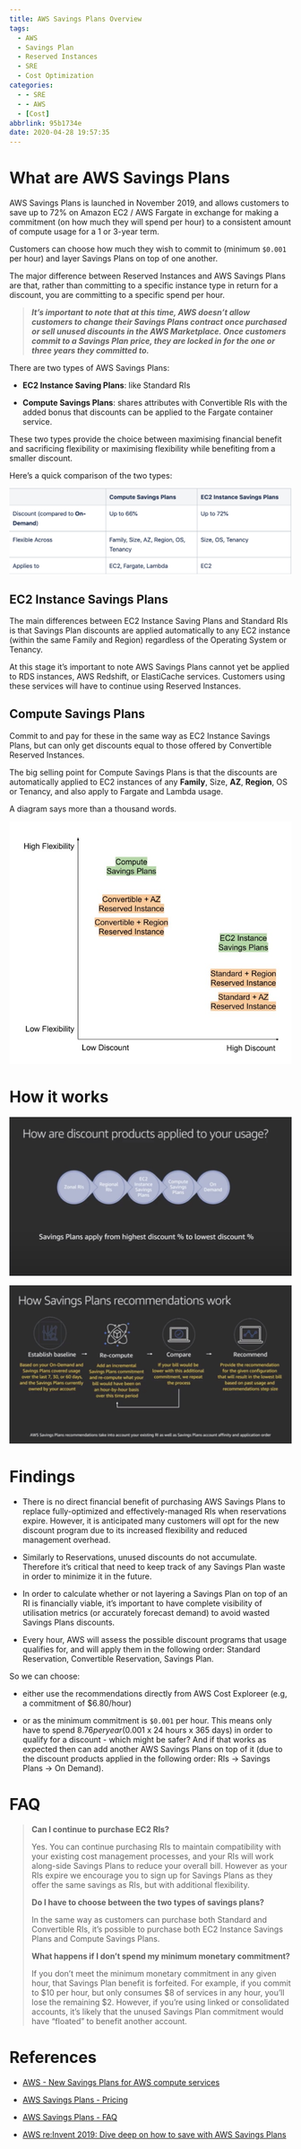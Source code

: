 ```yaml
---
title: AWS Savings Plans Overview
tags:
  - AWS
  - Savings Plan
  - Reserved Instances
  - SRE
  - Cost Optimization
categories:
  - - SRE
  - - AWS
  - [Cost]
abbrlink: 95b1734e
date: 2020-04-28 19:57:35
---
```


# What are AWS Savings Plans
AWS Savings Plans is launched in November 2019, and allows customers to save up to 72% on Amazon EC2 / AWS Fargate in exchange for making a commitment (on how much they will spend per hour) to a consistent amount of compute usage for a 1 or 3-year term. 

Customers can choose how much they wish to commit to (minimum `$0.001` per hour) and layer Savings Plans on top of one another.

The major difference between Reserved Instances and AWS Savings Plans are that, rather than committing to a specific instance type in return for a discount, you are committing to a specific spend per hour.

> ***It’s important to note that at this time, AWS doesn’t allow customers to change their Savings Plans contract once purchased or sell unused discounts in the AWS Marketplace. Once customers commit to a Savings Plan price, they are locked in for the one or three years they committed to.*** 

There are two types of AWS Savings Plans:

- **EC2 Instance Saving Plans**: like Standard RIs

- **Compute Savings Plans**: shares attributes with Convertible RIs with the added bonus that discounts can be applied to the Fargate container service.

These two types provide the choice between maximising financial benefit and sacrificing flexibility or maximising flexibility while benefiting from a smaller discount. 

Here’s a quick comparison of the two types:

![](https://raw.githubusercontent.com/davidlu1001/davidlu1001.github.io/hexo/uPic/Gx8Hj0.png)

<!-- more -->

## EC2 Instance Savings Plans
The main differences between EC2 Instance Saving Plans and Standard RIs is that Savings Plan discounts are applied automatically to any EC2 instance (within the same Family and Region) regardless of the Operating System or Tenancy.

At this stage it’s important to note AWS Savings Plans cannot yet be applied to RDS instances, AWS Redshift, or ElastiCache services. Customers using these services will have to continue using Reserved Instances.

## Compute Savings Plans
Commit to and pay for these in the same way as EC2 Instance Savings Plans, but can only get discounts equal to those offered by Convertible Reserved Instances.

The big selling point for Compute Savings Plans is that the discounts are automatically applied to EC2 instances of any **Family**, Size, **AZ**, **Region**, OS or Tenancy, and also apply to Fargate and Lambda usage.

A diagram says more than a thousand words.

![](https://raw.githubusercontent.com/davidlu1001/davidlu1001.github.io/hexo/uPic/1Zwfom.jpg)

# How it works
![](https://raw.githubusercontent.com/davidlu1001/davidlu1001.github.io/hexo/uPic/GhwBkA.jpg)

![](https://raw.githubusercontent.com/davidlu1001/davidlu1001.github.io/hexo/uPic/qkNOIj.jpg)

# Findings
- There is no direct financial benefit of purchasing AWS Savings Plans to replace fully-optimized and effectively-managed RIs when reservations expire. However, it is anticipated many customers will opt for the new discount program due to its increased flexibility and reduced management overhead.

- Similarly to Reservations, unused discounts do not accumulate. Therefore it’s critical that need to keep track of any Savings Plan waste in order to minimize it in the future.

- In order to calculate whether or not layering a Savings Plan on top of an RI is financially viable, it’s important to have complete visibility of utilisation metrics (or accurately forecast demand) to avoid wasted Savings Plans discounts.

- Every hour, AWS will assess the possible discount programs that usage qualifies for, and will apply them in the following order: Standard Reservation, Convertible Reservation, Savings Plan.

So we can choose:

- either use the recommendations directly from AWS Cost Exploreer (e.g, a commitment of $6.80/hour)

- or as the minimum commitment is `$0.001` per hour. This means only have to spend $8.76 per year ($0.001 x 24 hours x 365 days) in order to qualify for a discount - which might be safer? And if that works as expected then can add another AWS Savings Plans on top of it (due to the discount products applied in the following order: RIs -> Savings Plans -> On Demand).

# FAQ
> **Can I continue to purchase EC2 RIs?**
> 
> Yes. You can continue purchasing RIs to maintain compatibility with your existing cost management processes, and your RIs will work along-side Savings Plans to reduce your overall bill. However as your RIs expire we encourage you to sign up for Savings Plans as they offer the same savings as RIs, but with additional flexibility.
> 
> **Do I have to choose between the two types of savings plans?**
> 
> In the same way as customers can purchase both Standard and Convertible RIs, it’s possible to purchase both EC2 Instance Savings Plans and Compute Savings Plans.
> 
> **What happens if I don’t spend my minimum monetary commitment?**
> 
> If you don’t meet the minimum monetary commitment in any given hour, that Savings Plan benefit is forfeited. For example, if you commit to $10 per hour, but only consumes $8 of services in any hour, you’ll lose the remaining $2. However, if you’re using linked or consolidated accounts, it’s likely that the unused Savings Plan commitment would have “floated” to benefit another account.

# References
- [AWS - New Savings Plans for AWS compute services](https://aws.amazon.com/blogs/aws/new-savings-plans-for-aws-compute-services/)

- [AWS Savings Plans - Pricing](https://aws.amazon.com/savingsplans/pricing/)

- [AWS Savings Plans - FAQ](https://aws.amazon.com/savingsplans/faq/)

- [AWS re:Invent 2019: Dive deep on how to save with AWS Savings Plans](https://www.youtube.com/watch?v=uQ9ry-9uUvo&t=1829s)